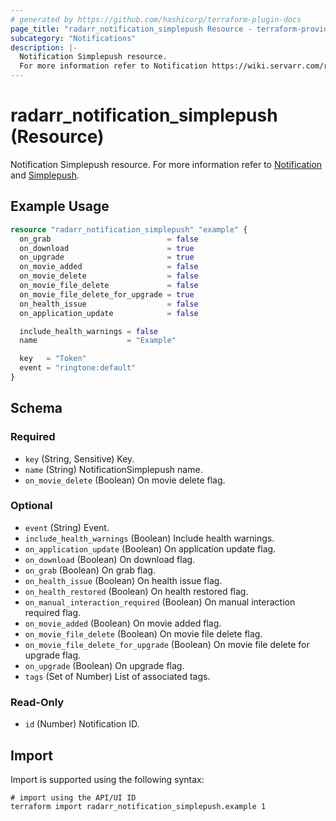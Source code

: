 ```yaml
---
# generated by https://github.com/hashicorp/terraform-plugin-docs
page_title: "radarr_notification_simplepush Resource - terraform-provider-radarr"
subcategory: "Notifications"
description: |-
  Notification Simplepush resource.
  For more information refer to Notification https://wiki.servarr.com/radarr/settings#connect and Simplepush https://wiki.servarr.com/radarr/supported#simplepush.
---
```


# radarr_notification_simplepush (Resource)

<!-- subcategory:Notifications -->
Notification Simplepush resource.
For more information refer to [Notification](https://wiki.servarr.com/radarr/settings#connect) and [Simplepush](https://wiki.servarr.com/radarr/supported#simplepush).

## Example Usage

```terraform
resource "radarr_notification_simplepush" "example" {
  on_grab                          = false
  on_download                      = true
  on_upgrade                       = true
  on_movie_added                   = false
  on_movie_delete                  = false
  on_movie_file_delete             = false
  on_movie_file_delete_for_upgrade = true
  on_health_issue                  = false
  on_application_update            = false

  include_health_warnings = false
  name                    = "Example"

  key   = "Token"
  event = "ringtone:default"
}
```

<!-- schema generated by tfplugindocs -->
## Schema

### Required

- `key` (String, Sensitive) Key.
- `name` (String) NotificationSimplepush name.
- `on_movie_delete` (Boolean) On movie delete flag.

### Optional

- `event` (String) Event.
- `include_health_warnings` (Boolean) Include health warnings.
- `on_application_update` (Boolean) On application update flag.
- `on_download` (Boolean) On download flag.
- `on_grab` (Boolean) On grab flag.
- `on_health_issue` (Boolean) On health issue flag.
- `on_health_restored` (Boolean) On health restored flag.
- `on_manual_interaction_required` (Boolean) On manual interaction required flag.
- `on_movie_added` (Boolean) On movie added flag.
- `on_movie_file_delete` (Boolean) On movie file delete flag.
- `on_movie_file_delete_for_upgrade` (Boolean) On movie file delete for upgrade flag.
- `on_upgrade` (Boolean) On upgrade flag.
- `tags` (Set of Number) List of associated tags.

### Read-Only

- `id` (Number) Notification ID.

## Import

Import is supported using the following syntax:

```shell
# import using the API/UI ID
terraform import radarr_notification_simplepush.example 1
```
